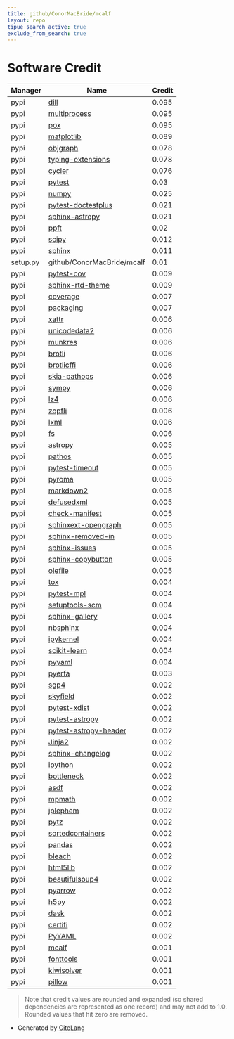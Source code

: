 ```yaml
---
title: github/ConorMacBride/mcalf
layout: repo
tipue_search_active: true
exclude_from_search: true
---
```

# Software Credit

|Manager|Name|Credit|
|-------|----|------|
|pypi|[dill](https://github.com/uqfoundation/dill)|0.095|
|pypi|[multiprocess](https://github.com/uqfoundation/multiprocess)|0.095|
|pypi|[pox](https://github.com/uqfoundation/pox)|0.095|
|pypi|[matplotlib](https://matplotlib.org)|0.089|
|pypi|[objgraph](https://pypi.org/project/objgraph)|0.078|
|pypi|[typing-extensions](https://pypi.org/project/typing-extensions)|0.078|
|pypi|[cycler](https://github.com/matplotlib/cycler)|0.076|
|pypi|[pytest](https://pypi.org/project/pytest)|0.03|
|pypi|[numpy](https://pypi.org/project/numpy)|0.025|
|pypi|[pytest-doctestplus](https://pypi.org/project/pytest-doctestplus)|0.021|
|pypi|[sphinx-astropy](https://pypi.org/project/sphinx-astropy)|0.021|
|pypi|[ppft](https://github.com/uqfoundation/ppft)|0.02|
|pypi|[scipy](https://pypi.org/project/scipy)|0.012|
|pypi|[sphinx](https://pypi.org/project/sphinx)|0.011|
|setup.py|github/ConorMacBride/mcalf|0.01|
|pypi|[pytest-cov](https://pypi.org/project/pytest-cov)|0.009|
|pypi|[sphinx-rtd-theme](https://pypi.org/project/sphinx-rtd-theme)|0.009|
|pypi|[coverage](https://pypi.org/project/coverage)|0.007|
|pypi|[packaging](https://pypi.org/project/packaging)|0.007|
|pypi|[xattr](https://pypi.org/project/xattr)|0.006|
|pypi|[unicodedata2](https://pypi.org/project/unicodedata2)|0.006|
|pypi|[munkres](https://pypi.org/project/munkres)|0.006|
|pypi|[brotli](https://pypi.org/project/brotli)|0.006|
|pypi|[brotlicffi](https://pypi.org/project/brotlicffi)|0.006|
|pypi|[skia-pathops](https://pypi.org/project/skia-pathops)|0.006|
|pypi|[sympy](https://pypi.org/project/sympy)|0.006|
|pypi|[lz4](https://pypi.org/project/lz4)|0.006|
|pypi|[zopfli](https://pypi.org/project/zopfli)|0.006|
|pypi|[lxml](https://pypi.org/project/lxml)|0.006|
|pypi|[fs](https://pypi.org/project/fs)|0.006|
|pypi|[astropy](http://astropy.org)|0.005|
|pypi|[pathos](https://github.com/uqfoundation/pathos)|0.005|
|pypi|[pytest-timeout](https://pypi.org/project/pytest-timeout)|0.005|
|pypi|[pyroma](https://pypi.org/project/pyroma)|0.005|
|pypi|[markdown2](https://pypi.org/project/markdown2)|0.005|
|pypi|[defusedxml](https://pypi.org/project/defusedxml)|0.005|
|pypi|[check-manifest](https://pypi.org/project/check-manifest)|0.005|
|pypi|[sphinxext-opengraph](https://pypi.org/project/sphinxext-opengraph)|0.005|
|pypi|[sphinx-removed-in](https://pypi.org/project/sphinx-removed-in)|0.005|
|pypi|[sphinx-issues](https://pypi.org/project/sphinx-issues)|0.005|
|pypi|[sphinx-copybutton](https://pypi.org/project/sphinx-copybutton)|0.005|
|pypi|[olefile](https://pypi.org/project/olefile)|0.005|
|pypi|[tox](https://tox.readthedocs.io)|0.004|
|pypi|[pytest-mpl](https://pypi.org/project/pytest-mpl)|0.004|
|pypi|[setuptools-scm](https://pypi.org/project/setuptools-scm)|0.004|
|pypi|[sphinx-gallery](https://pypi.org/project/sphinx-gallery)|0.004|
|pypi|[nbsphinx](https://pypi.org/project/nbsphinx)|0.004|
|pypi|[ipykernel](https://pypi.org/project/ipykernel)|0.004|
|pypi|[scikit-learn](https://pypi.org/project/scikit-learn)|0.004|
|pypi|[pyyaml](https://pypi.org/project/pyyaml)|0.004|
|pypi|[pyerfa](https://github.com/liberfa/pyerfa)|0.003|
|pypi|[sgp4](https://pypi.org/project/sgp4)|0.002|
|pypi|[skyfield](https://pypi.org/project/skyfield)|0.002|
|pypi|[pytest-xdist](https://pypi.org/project/pytest-xdist)|0.002|
|pypi|[pytest-astropy](https://pypi.org/project/pytest-astropy)|0.002|
|pypi|[pytest-astropy-header](https://pypi.org/project/pytest-astropy-header)|0.002|
|pypi|[Jinja2](https://pypi.org/project/Jinja2)|0.002|
|pypi|[sphinx-changelog](https://pypi.org/project/sphinx-changelog)|0.002|
|pypi|[ipython](https://pypi.org/project/ipython)|0.002|
|pypi|[bottleneck](https://pypi.org/project/bottleneck)|0.002|
|pypi|[asdf](https://pypi.org/project/asdf)|0.002|
|pypi|[mpmath](https://pypi.org/project/mpmath)|0.002|
|pypi|[jplephem](https://pypi.org/project/jplephem)|0.002|
|pypi|[pytz](https://pypi.org/project/pytz)|0.002|
|pypi|[sortedcontainers](https://pypi.org/project/sortedcontainers)|0.002|
|pypi|[pandas](https://pypi.org/project/pandas)|0.002|
|pypi|[bleach](https://pypi.org/project/bleach)|0.002|
|pypi|[html5lib](https://pypi.org/project/html5lib)|0.002|
|pypi|[beautifulsoup4](https://pypi.org/project/beautifulsoup4)|0.002|
|pypi|[pyarrow](https://pypi.org/project/pyarrow)|0.002|
|pypi|[h5py](https://pypi.org/project/h5py)|0.002|
|pypi|[dask](https://pypi.org/project/dask)|0.002|
|pypi|[certifi](https://pypi.org/project/certifi)|0.002|
|pypi|[PyYAML](https://pypi.org/project/PyYAML)|0.002|
|pypi|[mcalf](https://github.com/ConorMacBride/mcalf/)|0.001|
|pypi|[fonttools](http://github.com/fonttools/fonttools)|0.001|
|pypi|[kiwisolver](https://github.com/nucleic/kiwi)|0.001|
|pypi|[pillow](https://python-pillow.org)|0.001|


> Note that credit values are rounded and expanded (so shared dependencies are represented as one record) and may not add to 1.0. Rounded values that hit zero are removed.


- Generated by [CiteLang](https://github.com/vsoch/citelang)
